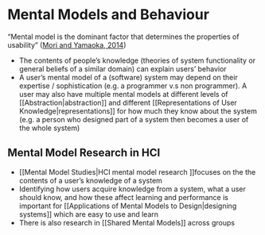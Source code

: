 # Mental Models and Behaviour

“Mental model is the dominant factor that determines the properties of usability” ([Mori and Yamaoka, 2014](https://personales.upv.es/thinkmind/dl/conferences/achi/achi_2014/achi_2014_3_40_20183.pdf))

- The contents of people’s knowledge (theories of system functionality or general beliefs of a similar domain) can explain users’ behavior
- A user’s mental model of a (software) system may depend on their expertise / sophistication (e.g. a programmer v.s non programmer). A user may also have multiple mental models at different levels of [[Abstraction|abstraction]] and different [[Representations of User Knowledge|representations]] for how much they know about the system  (e.g. a person who designed part of a system then becomes a user of the whole system)

## Mental Model Research in HCI

- [[Mental Model Studies|HCI mental model research ]]focuses on the the contents of a user’s knowledge of a system
- Identifying how users acquire knowledge from a system, what a user should know, and how these affect learning and performance is important for [[Applications of Mental Models to Design|designing systems]] which are easy to use and learn
- There is also research in [[Shared Mental Models]] across groups
